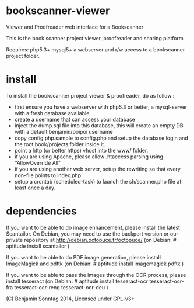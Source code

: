 bookscanner-viewer
==================

Viewer and Proofreader web interface for a Bookscanner

This is the book scanner project viewer, proofreader and sharing platform

Requires: php5.3+ mysql5+ a webserver and r/w access to a bookscanner project folder.


install
=======

To install the bookscanner project viewer & proofreader, do as follow : 

* first ensure you have a webserver with php5.3 or better, a mysql-server with a fresh database available
* create a username that can access your database
* inject the dump.sql file into this database, this will create an empty DB with a default benjamin/poipoi username
* copy config.php.sample to config.php and setup the database login and the root book/projects folder inside it.
* point a http (or better https) vhost into the www/ folder.
* if you are using Apache, please allow .htaccess parsing using "AllowOverride All" 
* if you are using another web server, setup the rewriting so that every non-file points to index.php
* setup a crontab (scheduled-task) to launch the sh/scanner.php file at least once a day.

dependencies
============

If you want to be able to do image enhancement, please install the latest Scantailor. 
On Debian, you may need to use the backport version or our private repository at http://debian.octopuce.fr/octopuce/
(on Debian: # aptitude install scantailor )

If you want to be able to do PDF image generation, please install ImageMagick and pdftk
(on Debian: # aptitude install imagemagick pdftk )

If you want to be able to pass the images through the OCR process, please install tesseract
(on Debian: # aptitude install tesseract-ocr tesseract-ocr-fra tesseract-ocr-reng tesseract-ocr-deu )





(C) Benjamin Sonntag 2014, Licensed under GPL-v3+ 

